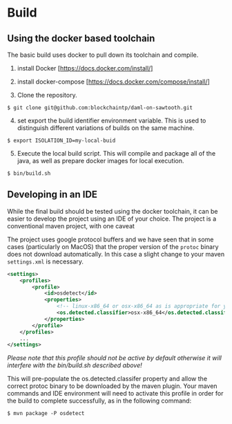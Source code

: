 # Build

## Using the docker based toolchain
The basic build uses docker to pull down its toolchain and compile.
1. install Docker [https://docs.docker.com/install/]
1. install docker-compose [https://docs.docker.com/compose/install/]

1. Clone the repository.

```$ git clone git@github.com:blockchaintp/daml-on-sawtooth.git```

4. set export the build identifier environment variable.  This is used to distinguish different variations of builds on the same machine.

```$ export ISOLATION_ID=my-local-buid```

5. Execute the local build script. This will compile and package all of the java, as well as prepare docker images for local execution.

```$ bin/build.sh```

## Developing in an IDE

While the final build should be tested using the docker toolchain, it can be easier to develop the project using an IDE of your choice.  The project is a conventional maven project, with one caveat

The project uses google protocol buffers and we have seen that in some cases (particularly on MacOS) that the proper version of the `protoc` binary does not download automatically. In this case a slight change to your maven `settings.xml` is necessary.

```xml
<settings>
    <profiles>
        <profile>
            <id>osdetect</id>
            <properties>
                <!-- linux-x86_64 or osx-x86_64 as is appropriate for your platform -->
                <os.detected.classifier>osx-x86_64</os.detected.classifier>
            </properties>
        </profile>
    </profiles>
    ...
</settings>
```
_Please note that this profile should not be active by default otherwise it will interfere with the bin/build.sh described above!_

This will pre-populate the os.detected.classifer property and allow the correct protoc binary to be downloaded by the maven plugin.  Your maven commands and IDE environment will need to activate this profile in order for the build to complete successfully, as in the following command:

```$ mvn package -P osdetect ```
